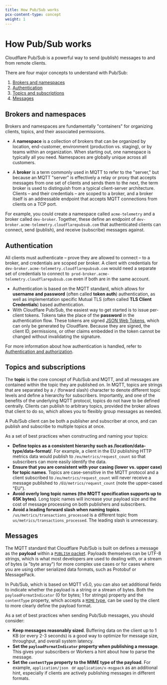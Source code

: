 ```yaml
---
title: How Pub/Sub works
pcx-content-type: concept
weight: 1
---
```


# How Pub/Sub works

Cloudflare Pub/Sub is a powerful way to send (publish) messages to and from remote clients. 

There are four major concepts to understand with Pub/Sub:

1. [Brokers and namespaces](#brokers-and-namespaces)
2. [Authentication](#authentication)
3. [Topics and subscriptions](#topics-and-subscriptions)
4. [Messages](#messages)


## Brokers and namespaces

Brokers and namespaces are fundamentally "containers" for organizing clients, topics, and their associated permissions.

- A **namespace** is a collection of brokers that can be organized by location, end-customer, environment (production vs. staging), or by teams within an organization. When starting out, one namespace is typically all you need. Namespaces are globally unique across all customers.

- A **broker** is a term commonly used in MQTT to refer to the "server," but because an MQTT "server" is effectively a relay or proxy that accepts messages from one set of clients and sends them to the next, the term broker is used to distinguish from a typical client-server architecture. Clients – and their credentials – are scoped to a broker, and a broker itself is an addressable endpoint that accepts MQTT connections from clients on a TCP port.

For example, you could create a namespace called `acme-telemetry` and a broker called `dev-broker`. Together, these define an endpoint of `dev-broker.acme-telemetry.cloudflarepubsub.com` that authenticated clients can connect, send (publish), and receive (subscribe) messages against.

## Authentication

All clients must authenticate – prove they are allowed to connect – to a broker, and credentials are scoped per broker. A client with credentials for `dev-broker.acme-telemetry.cloudflarepubsub.com` would need a separate set of credentials to connect to` prod-broker.acme-telemetry.cloudflarepubsub.com` even if both are in the same account. 

- Authentication is based on the MQTT standard, which allows for **username and password** (often called **token auth**) authentication, as well as implementation specific Mutual TLS (often called **TLS Client Credentials**) based authentication.
- With Cloudflare Pub/Sub, the easiest way to get started is to issue per-client tokens. Tokens take the place of the **password** in the authentication flow. These tokens are signed [JSON Web Tokens](https://datatracker.ietf.org/doc/html/rfc7519), which can only be generated by Cloudflare. Because they are signed, the client ID, permissions, or other claims embedded in the token cannot be changed without invalidating the signature.

For more information about how authentication is handled, refer to [Authentication and authorization](/pub-sub/platform/authentication-authorization).

## Topics and subscriptions

The **topic** is the core concept of Pub/Sub and MQTT, and all messages are contained within the topic they are published on. In MQTT, topics are strings that are separated by a `/` (forward slash) character to denote different topic levels and define a hierarchy for subscribers. Importantly, and one of the benefits of the underlying MQTT protocol, topics do not have to be defined centrally. Clients can publish to arbitrary topics, provided the broker allows that client to do so, which allows you to flexibly group messages as needed. 

A Pub/Sub client can be both a publisher and subscriber at once, and can publish and subscribe to multiple topics at once.

As a set of best practices when constructing and naming your topics:

- **Define topics as a consistent hierarchy such as /location/data-type/data-format/**. For example, a client in the EU publishing HTTP metrics data would publish to `/eu/metrics/request_count` so that subscribers can more easily identify the data.
- **Ensure that you are consistent with your casing (lower vs. upper case) for topic names**. Topics are case-sensitive in the MQTT protocol and a client subscribed to `/eu/metrics/request_count` will never receive a message published to `/EU/metrics/request_count` (note the upper-cased "EU").
- **Avoid overly long topic names (the MQTT specification supports up to 65K bytes)**. Long topic names will increase your payload size and the cost of message processing on both publishers and subscribers.
- **Avoid a leading forward slash when naming topics**. `/us/metrics/transactions_processed` is a different topic from `us/metrics/transactions_processed`. The leading slash is unnecessary.

## Messages

The MQTT standard that Cloudflare Pub/Sub is built on defines a message as the **payload** within a [`PUBLISH` packet](https://docs.oasis-open.org/mqtt/mqtt/v5.0/os/mqtt-v5.0-os.html#_Toc3901119). Payloads themselves can be UTF-8 strings, which is what most developers are used to dealing with, or a stream of bytes (a "byte array") for more complex use cases or for cases where you are using other serialized data formats, such as Protobuf or MessagePack.

In Pub/Sub, which is based on MQTT v5.0, you can also set additional fields to indicate whether the payload is a string or a stream of bytes. Both the `payloadFormatIndicator` (0 for bytes; 1 for strings) property and the `contentType` property, which accepts a [`MIME` type](https://www.iana.org/assignments/media-types/media-types.xhtml), can be used by the client to more clearly define the payload format.

As a set of best practices when sending Pub/Sub messages, you should consider:

- **Keep messages reasonably sized**. Buffering data on the client up to 1 KB (or every 2-3 seconds) is a good way to optimize for message size, throughput, and overall system latency.
- **Set the `payloadFormatIndicator` property when publishing a message**. This gives your subscribers or Workers a hint about how to parse the message.
- **Set the `contentType` property to the MIME type of the payload**. For example, `application/json ` or `application/x-msgpack`  as an additional hint, especially if clients are actively publishing messages in different formats.